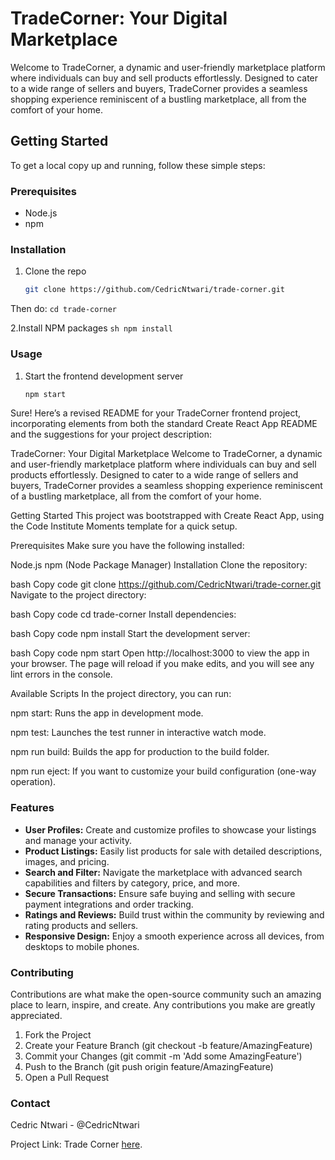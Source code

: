 # TradeCorner: Your Digital Marketplace

Welcome to TradeCorner, a dynamic and user-friendly marketplace platform where individuals can buy and sell products effortlessly. Designed to cater to a wide range of sellers and buyers, TradeCorner provides a seamless shopping experience reminiscent of a bustling marketplace, all from the comfort of your home.

## Getting Started

To get a local copy up and running, follow these simple steps:

### Prerequisites

- Node.js
- npm

### Installation

1. Clone the repo
   ```sh
   git clone https://github.com/CedricNtwari/trade-corner.git
   ```

Then do: `cd trade-corner`

2.Install NPM packages
`sh
    npm install
    `

### Usage

1. Start the frontend development server

   ```sh
   npm start
   ```

Sure! Here’s a revised README for your TradeCorner frontend project, incorporating elements from both the standard Create React App README and the suggestions for your project description:

TradeCorner: Your Digital Marketplace
Welcome to TradeCorner, a dynamic and user-friendly marketplace platform where individuals can buy and sell products effortlessly. Designed to cater to a wide range of sellers and buyers, TradeCorner provides a seamless shopping experience reminiscent of a bustling marketplace, all from the comfort of your home.

Getting Started
This project was bootstrapped with Create React App, using the Code Institute Moments template for a quick setup.

Prerequisites
Make sure you have the following installed:

Node.js
npm (Node Package Manager)
Installation
Clone the repository:

bash
Copy code
git clone https://github.com/CedricNtwari/trade-corner.git
Navigate to the project directory:

bash
Copy code
cd trade-corner
Install dependencies:

bash
Copy code
npm install
Start the development server:

bash
Copy code
npm start
Open http://localhost:3000 to view the app in your browser. The page will reload if you make edits, and you will see any lint errors in the console.

Available Scripts
In the project directory, you can run:

npm start: Runs the app in development mode.

npm test: Launches the test runner in interactive watch mode.

npm run build: Builds the app for production to the build folder.

npm run eject: If you want to customize your build configuration (one-way operation).

### Features

- **User Profiles:** Create and customize profiles to showcase your listings and manage your activity.
- **Product Listings:** Easily list products for sale with detailed descriptions, images, and pricing.
- **Search and Filter:** Navigate the marketplace with advanced search capabilities and filters by category, price, and more.
- **Secure Transactions:** Ensure safe buying and selling with secure payment integrations and order tracking.
- **Ratings and Reviews:** Build trust within the community by reviewing and rating products and sellers.
- **Responsive Design:** Enjoy a smooth experience across all devices, from desktops to mobile phones.

### Contributing

Contributions are what make the open-source community such an amazing place to learn, inspire, and create. Any contributions you make are greatly appreciated.

1. Fork the Project
2. Create your Feature Branch (git checkout -b feature/AmazingFeature)
3. Commit your Changes (git commit -m 'Add some AmazingFeature')
4. Push to the Branch (git push origin feature/AmazingFeature)
5. Open a Pull Request

### Contact

Cedric Ntwari - @CedricNtwari

Project Link: Trade Corner [here]().
